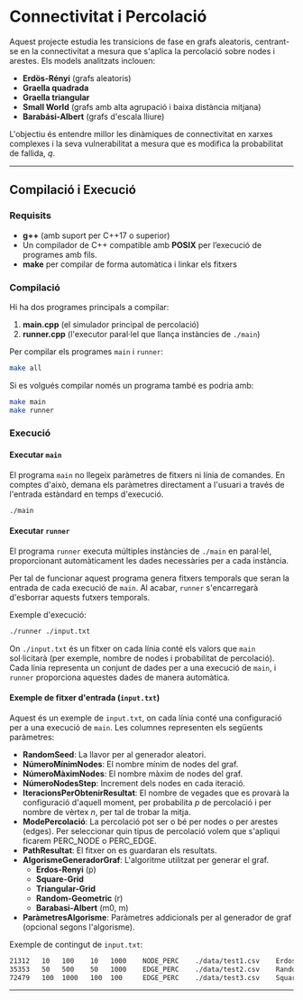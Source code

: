 # Connectivitat i Percolació

Aquest projecte estudia les transicions de fase en grafs aleatoris, centrant-se en la connectivitat a mesura que s'aplica la percolació sobre nodes i arestes. Els models analitzats inclouen:

- **Erdös-Rényi** (grafs aleatoris)
- **Graella quadrada**
- **Graella triangular**
- **Small World** (grafs amb alta agrupació i baixa distància mitjana)
- **Barabási-Albert** (grafs d'escala lliure)

L'objectiu és entendre millor les dinàmiques de connectivitat en xarxes complexes i la seva vulnerabilitat a mesura que es modifica la probabilitat de fallida, _q_.

---

## Compilació i Execució

### Requisits

- **g++** (amb suport per C++17 o superior)
- Un compilador de C++ compatible amb **POSIX** per l’execució de programes amb fils.
- **make** per compilar de forma automàtica i linkar els fitxers

### Compilació

Hi ha dos programes principals a compilar:

1. **main.cpp** (el simulador principal de percolació)
2. **runner.cpp** (l'executor paral·lel que llança instàncies de `./main`)

Per compilar els programes `main` i `runner`:

```bash
make all
```

Si es volgués compilar només un programa també es podria amb:

```bash
make main
make runner
```

### Execució

#### Executar `main`

El programa `main` no llegeix paràmetres de fitxers ni línia de comandes. En comptes d'això, demana els paràmetres directament a l'usuari a través de l'entrada estàndard en temps d'execució.

```bash
./main
```

#### Executar `runner`

El programa `runner` executa múltiples instàncies de `./main` en paral·lel, proporcionant automàticament les dades necessàries per a cada instància.

Per tal de funcionar aquest programa genera fitxers temporals que seran la entrada de cada execució de `main`. Al acabar, `runner` s'encarregarà d'esborrar aquests futxers temporals.

Exemple d'execució:

```bash
./runner ./input.txt
```

On `./input.txt` és un fitxer on cada línia conté els valors que `main` sol·licitarà (per exemple, nombre de nodes i probabilitat de percolació). Cada línia representa un conjunt de dades per a una execució de `main`, i `runner` proporciona aquestes dades de manera automàtica.

#### Exemple de fitxer d'entrada (`input.txt`)

Aquest és un exemple de `input.txt`, on cada línia conté una configuració per a una execució de `main`. Les columnes representen els següents paràmetres:

- **RandomSeed**: La llavor per al generador aleatori.
- **NúmeroMínimNodes**: El nombre mínim de nodes del graf.
- **NúmeroMàximNodes**: El nombre màxim de nodes del graf.
- **NúmeroNodesStep**: Increment dels nodes en cada iteració.
- **IteracionsPerObtenirResultat**: El nombre de vegades que es provarà la configuració d'aquell moment, per probabilita _p_ de percolació i per nombre de vèrtex _n_, per tal de trobar la mitja.
- **ModePercolació**: La percolació pot ser o bé per nodes o per arestes (edges). Per seleccionar quin tipus de percolació volem que s'apliqui ficarem PERC_NODE o PERC_EDGE.
- **PathResultat**: El fitxer on es guardaran els resultats.
- **AlgorismeGeneradorGraf**: L'algoritme utilitzat per generar el graf.
  - **Erdos-Renyi** (p)
  - **Square-Grid**
  - **Triangular-Grid**
  - **Random-Geometric** (r)
  - **Barabasi-Albert** (m0, m)
- **ParàmetresAlgorisme**: Paràmetres addicionals per al generador de graf (opcional segons l'algorisme).

Exemple de contingut de `input.txt`:

```txt
21312   10   100    10   1000    NODE_PERC    ./data/test1.csv    Erdos-Renyi         0.1
35353   50   500    50   1000    EDGE_PERC    ./data/test2.csv    Random-Geometric    0.3
72479   100  1000   100  100     EDGE_PERC    ./data/test3.csv    Square-Grid
```

---
